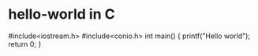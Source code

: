 # hello-world in C
#include<iostream.h>
#include<conio.h>
int main()
{
  printf("Hello world");
  return 0;
}
